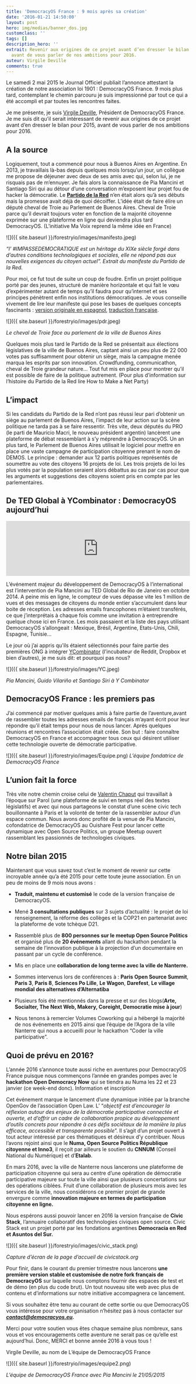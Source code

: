 ```yaml
---
title: 'DemocracyOS France : 9 mois après sa création'
date: '2016-01-21 14:50:00'
layout: post
hero: img/medias/banner_dos.jpg
customclass: ''
tags: []
description_hero: ''
extrait: Revenir aux origines de ce projet avant d’en dresser le bilan pour 2015,
  avant de vous parler de nos ambitions pour 2016.
auteur: Virgile Deville
comments: true
---
```

Le samedi 2 mai 2015 le Journal Officiel publiait l’annonce attestant la création de notre association loi 1901 : DemocracyOS France. 9 mois plus tard, contemplant le chemin parcouru je suis impressionné par tout ce qui a été accompli et par toutes les rencontres faites.

Je me présente, je suis [Virgile Deville](http://virgile.pro/), Président de DemocracyOS France. Je me suis dit qu’il serait intéressant de revenir aux origines de ce projet avant d’en dresser le bilan pour 2015, avant de vous parler de nos ambitions pour 2016.

## A la source

Logiquement, tout a commencé pour nous à Buenos Aires en Argentine. En 2013, je travaillais là-bas depuis quelques mois lorsqu’un jour, un collègue me propose de déjeuner avec deux de ses amis avec qui, selon lui, je ne risquais pas de m’ennuyer. Je fais alors la connaissance de Pia Mancini et Santiago Siri qui au détour d’une conversation m’exposent leur projet fou de hacker la démocratie. Le [**Partido de la Red**](http://partidodelared.org/) n’en était alors qu’à ses débuts mais la promesse avait déjà de quoi décoiffer. L’idée était de faire élire un député cheval de Troie au Parlement de Buenos Aires. Cheval de Troie parce qu’il devrait toujours voter en fonction de la majorité citoyenne exprimée sur une plateforme en ligne qui deviendra plus tard DemocracyOS. (L’initiative Ma Voix reprend la même idée en France)

![]({{ site.baseurl }}/forestryio/images/manifesto.jpeg)

_“l’ #IMPASSEDEMOCRATIQUE est un héritage du XIXe siècle forgé dans d’autres conditions technologiques et sociales, elle ne répond pas aux nouvelles exigences du citoyen actuel”. Extrait du manifeste du Partido de la Red._

Pour moi, ce fut tout de suite un coup de foudre. Enfin un projet politique porté par des jeunes, structuré de manière horizontale et qui fait le vœu d’expérimenter autant de temps qu’il faudra pour qu’internet et ses principes pénètrent enfin nos institutions démocratiques. Je vous conseille vivement de lire leur manifeste qui pose les bases de quelques concepts fascinants : [version originale en espagnol](https://wiki.partidodelared.org/Manifiesto_de_la_Red), [traduction française](http://fr.slideshare.net/virgiledeville/traduction-fr-manifeste-du-partido-de-la-red-partido-de-la-red).

![]({{ site.baseurl }}/forestryio/images/pdr.jpeg)

_Le cheval de Troie face au parlement de la ville de Buenos Aires_

Quelques mois plus tard le Partido de la Red se présentait aux élections législatives de la ville de Buenos Aires, captant ainsi un peu plus de 22 000 votes pas suffisamment pour obtenir un siège, mais la campagne menée marqua les esprits par son innovation. Crowdfunding, communicathon, cheval de Troie grandeur nature… Tout fut mis en place pour montrer qu’il est possible de faire de la politique autrement. (Pour plus d’information sur l’histoire du Partido de la Red lire How to Make a Net Party)

## L’impact

Si les candidats du Partido de la Red n’ont pas réussi leur pari d’obtenir un siège au parlement de Buenos Aires, l’impact de leur action sur la scène politique ne tarda pas à se faire ressentir. Très vite, deux députés du PRO (le parti de Mauricio Macri, le nouveau président argentin) lancèrent une plateforme de débat ressemblant à s’y méprendre à DemocracyOS. Un an plus tard, le Parlement de Buenos Aires utilisait le logiciel pour mettre en place une vaste campagne de participation citoyenne prenant le nom de DEMOS. Le principe : demander aux 12 partis politiques représentés de soumettre au vote des citoyens 16 projets de loi. Les trois projets de loi les plus votés par la population seraient alors débattus au cas par cas pour que les arguments et suggestions des citoyens soient pris en compte par les parlementaires.

## De TED Global à YCombinator : DemocracyOS aujourd’hui

<iframe src="https://www.youtube.com/embed/NXfYNdapq3Q" allowfullscreen="" height="auto" frameborder="0" width="100%"></iframe>

L’événement majeur du développement de DemocracyOS à l’international est l’intervention de Pia Mancini au TED Global de Rio de Janeiro en octobre 2014\. A peine mis en ligne, le compteur de vues dépasse vite les 1 million de vues et des messages de citoyens du monde entier s’accumulent dans leur boite de réception. Les adresses emails francophones m’étaient transférés, ce que j’interprétais à chaque fois comme une invitation à entreprendre quelque chose ici en France. Les mois passaient et la liste des pays utilisant DemocracyOS s’allongeait : Mexique, Brésil, Argentine, Etats-Unis, Chili, Espagne, Tunisie…

Le jour où j’ai appris qu’ils étaient sélectionnés pour faire partie des premières ONG à intégrer [YCombinator](https://www.ycombinator.com/) (l’incubateur de Reddit, Dropbox et bien d’autres), je me suis dit: et pourquoi pas nous?

![]({{ site.baseurl }}/forestryio/images/YC.jpeg)

_Pia Mancini, Guido Vilariño et Santiago Siri à Y Combinator_

## DemocracyOS France : les premiers pas

J’ai commencé par motiver quelques amis à faire partie de l’aventure,avant de rassembler toutes les adresses emails de français m’ayant écrit pour leur répondre qu’il était temps pour nous de nous lancer. Après quelques réunions et rencontres l’association était créée. Son but : faire connaître DemocracyOS en France et accompagner tous ceux qui désirent utiliser cette technologie ouverte de démocratie participative.

![]({{ site.baseurl }}/forestryio/images/Equipe.png) _L’équipe fondatrice de DemocracyOS France_

## L’union fait la force

Très vite notre chemin croise celui de [Valentin Chaput](https://twitter.com/ValentinChaput) qui travaillait à l’époque sur Parol (une plateforme de suivi en temps réel des textes législatifs) et avec qui nous partageons le constat d’une scène civic tech bouillonnante à Paris et la volonté de tenter de la rassembler autour d’un espace commun. Nous avons donc profité de la venue de Pia Mancini, cofondatrice de DemocracyOS au Ouishare Fest pour lancer cette dynamique avec Open Source Politics, un groupe Meetup ouvert rassemblant les passionnés de technologies civiques.

## Notre bilan 2015

Maintenant que vous savez tout c’est le moment de revenir sur cette incroyable année qu’a été 2015 pour cette toute jeune association. En un peu de moins de 9 mois nous avons :

*   **Traduit, maintenu et customisé** le code de la version française de DemocracyOS.

*   Mené **3 consultations publiques** sur 3 sujets d’actualité : le projet de loi renseignement, la réforme des collèges et la COP21 en partenariat avec la plateforme de vote tchèque D21.

*   Rassemblé plus de **800 personnes sur le meetup Open Source Politics** et organisé plus de **20 événements** allant du hackathon pendant la semaine de l’innovation publique à la projection d’un documentaire en passant par un cycle de conférence.

*   Mis en place une **collaboration de long terme avec la ville de Nanterre.**

*   Sommes intervenus lors de conférences à : **Paris Open Source Summit**, **Paris 3**, **Paris 8**, **Sciences Po Lille**, **Le Wagon**, **Darefest**, **Le village mondial des alternatives d’Alternatiba**

*   Plusieurs fois été mentionnés dans la presse et sur des blogs(**Arte, Socialter, The Next Web, Makery, Coreight, Democratie mise à jour**)

*   Nous tenons à remercier Volumes Coworking qui a hébergé la majorité de nos événements en 2015 ainsi que l’équipe de l’Agora de la ville Nanterre qui nous a accueilli pour le hackathon “Coder la ville participative”.

## Quoi de prévu en 2016?

L’année 2016 s’annonce toute aussi riche en aventures pour DemocracyOS France puisque nous commençons l’année en grandes pompes avec le **hackathon Open Democracy Now** qui se tiendra au Numa les 22 et 23 janvier (ce week-end donc). Information et inscription

Cet événement marque le lancement d’une dynamique initiée par la branche OpenGov de l’association Open Law. L’ “_objectif est d’encourager la réflexion autour des enjeux de la démocratie participative connectée et ouverte, et d’offrir un cadre de collaboration propice au développement d’outils concrets pour répondre à ces défis sociétaux de la manière la plus efficace, accessible et transparente possible_”. Il s’agit d’un projet ouvert à tout acteur intéressé par ces thématiques et désireux d’y contribuer. Nous l’avons rejoint ainsi que le **Numa, Open Source Politics République citoyenne et Inno3**, il reçoit par ailleurs le soutien du **CNNUM** (Conseil National du Numérique) et d’**Etalab**.

En mars 2016, avec la ville de Nanterre nous lancerons une plateforme de participation citoyenne qui sera au centre d’une opération de démocratie participative majeure sur toute la ville ainsi que plusieurs concertations sur des opérations ciblées. Fruit d’une collaboration de plusieurs mois avec les services de la ville, nous considérons ce premier projet de grande envergure comme **innovation majeure en termes de participation citoyenne en ligne.**

Nous espérons aussi pouvoir lancer en 2016 la version française de **Civic Stack**, l’annuaire collaboratif des technologies civiques open source. Civic Stack est un projet porté par les fondations argentines **Democracia en Red et Asuntos del Sur.**

![]({{ site.baseurl }}/forestryio/images/civic_stack.png)

_Capture d’écran de la page d’accueil de civicstack.org_

Pour finir, dans le courant du premier trimestre nous lancerons **une première version stable et customisée de notre fork français de DemocracyOS** sur laquelle nous comptons fournir des espaces de test et de démo (en plus du code brut). Un tout nouveau site web avec plus de contenu et d’informations sur notre initiative accompagnera ce lancement.

Si vous souhaitez être tenu au courant de cette sortie ou que DemocracyOS vous intéresse pour votre organisation n’hésitez pas à nous contacter sur _**contact@democracyos.eu.**_

Merci pour votre soutien vous êtes chaque semaine plus nombreux, sans vous et vos encouragements cette aventure ne serait pas ce qu’elle est aujourd’hui. Donc, MERCI et bonne année 2016 à vous tous !

Virgile Deville, au nom de L’équipe de DemocracyOS France

![]({{ site.baseurl }}/forestryio/images/equipe2.png)

_L’équipe de DemocracyOS France avec Pia Mancini le 21/05/2015_